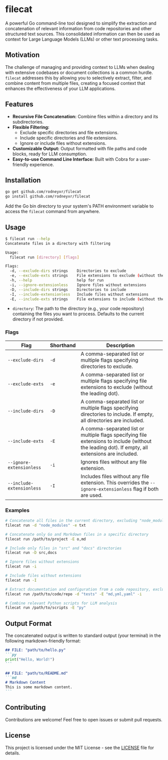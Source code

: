 # filecat

A powerful Go command-line tool designed to simplify the extraction and concatenation of relevant information from code repositories and other structured text sources. This consolidated information can then be used as context for Large Language Models (LLMs) or other text processing tasks.

## Motivation

The challenge of managing and providing context to LLMs when dealing with extensive codebases or document collections is a common hurdle. `filecat` addresses this by allowing you to selectively extract, filter, and combine content from multiple files, creating a focused context that enhances the effectiveness of your LLM applications.

## Features

- **Recursive File Concatenation:** Combine files within a directory and its subdirectories.
- **Flexible Filtering:** 
    - Exclude specific directories and file extensions.
    - Include specific directories and file extensions.
    - Ignore or include files without extensions.
- **Customizable Output:**  Output formatted with file paths and code blocks, ready for LLM consumption.
- **Easy-to-use Command Line Interface:** Built with Cobra for a user-friendly experience.


## Installation

```bash
go get github.com/rodneyxr/filecat
go install github.com/rodneyxr/filecat
```

Add the Go bin directory to your system's PATH environment variable to access the `filecat` command from anywhere.

## Usage

```bash
$ filecat run --help
Concatenate files in a directory with filtering

Usage:
  filecat run [directory] [flags]

Flags:
  -d, --exclude-dirs strings    Directories to exclude
  -e, --exclude-exts strings    File extensions to exclude (without the dot)
  -h, --help                    help for run
  -i, --ignore-extensionless    Ignore files without extensions
  -D, --include-dirs strings    Directories to include
  -I, --include-extensionless   Include files without extensions
  -E, --include-exts strings    File extensions to include (without the dot)
```

- `directory`: The path to the directory (e.g., your code repository) containing the files you want to process. Defaults to the current directory if not provided.

### Flags
| Flag | Shorthand | Description
| ---- | --------- | -----------
| `--exclude-dirs`     | `-d`     | A comma-separated list or multiple flags specifying directories to exclude.
| `--exclude-exts`     | `-e`     | A comma-separated list or multiple flags specifying file extensions to exclude (without the leading dot).
| `--include-dirs`     | `-D`     | A comma-separated list or multiple flags specifying directories to include. If empty, all directories are included.
| `--include-exts`     | `-E`     | A comma-separated list or multiple flags specifying file extensions to include (without the leading dot). If empty, all extensions are included.
| `--ignore-extensionless` | `-i`     | Ignores files without any file extension.
| `--include-extensionless` | `-I`     | Includes files without any file extension. This overrides the `--ignore-extensionless` flag if both are used.

### Examples

```bash
# Concatenate all files in the current directory, excluding "node_modules" and ".txt" files
filecat run -d "node_modules" -e txt

# Concatenate only Go and Markdown files in a specific directory
filecat run /path/to/project -E o,md

# Include only files in "src" and "docs" directories
filecat run -D src,docs

# Ignore files without extensions
filecat run -i

# Include files without extensions
filecat run -I

# Extract documentation and configuration from a code repository, excluding tests
filecat run /path/to/code/repo -d "tests" -E "md,yml,yaml" -i 

# Combine relevant Python scripts for LLM analysis
filecat run /path/to/scripts -E "py"
```

## Output Format

The concatenated output is written to standard output (your terminal) in the following markdown-friendly format:

~~~markdown
## FILE: "path/to/hello.py"
```py
print("Hello, World!")
```

## FILE: "path/to/README.md"
```md
# Markdown Content
This is some markdown content.
```
~~~

## Contributing

Contributions are welcome! Feel free to open issues or submit pull requests.

## License

This project is licensed under the MIT License - see the [LICENSE](LICENSE) file for details.
